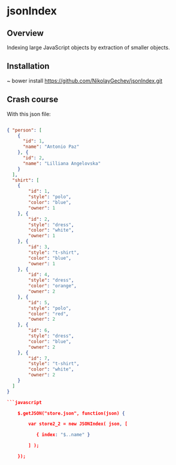 
jsonIndex
=========

Overview
--------

Indexing large JavaScript objects by extraction of smaller objects.


Installation
------------

~ bower install https://github.com/NikolayGechev/jsonIndex.git

Crash course
------------

With this json file:

```json

{ "person": [
    {
      "id": 1,
      "name": "Antonio Paz"
    }, {
      "id": 2,
      "name": "Lilliana Angelovska"
    } 
  ],
  "shirt": [
    {
        "id": 1,
        "style": "polo",
        "color": "blue",
        "owner": 1
    }, {
        "id": 2,
        "style": "dress",
        "color": "white",
        "owner": 1
    }, {
        "id": 3,
        "style": "t-shirt",
        "color": "blue",
        "owner": 1
    }, {
        "id": 4,
        "style": "dress",
        "color": "orange",
        "owner": 2
    }, {
        "id": 5,
        "style": "polo",
        "color": "red",
        "owner": 2
    }, {
        "id": 6,
        "style": "dress",
        "color": "blue",
        "owner": 2
    }, {
        "id": 7,
        "style": "t-shirt",
        "color": "white",
        "owner": 2
    }
  ]
}

```javascript

	$.getJSON("store.json", function(json) {

	    var store2_2 = new JSONIndex( json, [

	       { index: "$..name" }

	    ] );

	});


